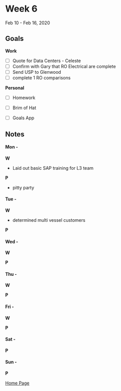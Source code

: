# Week 6
Feb 10 - Feb 16, 2020

## Goals

**Work**

- [ ] Quote for Data Centers - Celeste
- [ ] Confirm with Gary that RO Electrical are complete
- [ ] Send USP to Glenwood
- [ ] complete 1 RO comparisons

**Personal**

- [ ] Homework
- [ ] Brim of Hat
- [ ] Goals App


## Notes

#### Mon -  ####

**W**

- Laid out basic SAP training for L3 team

**P**

- pitty party

#### Tue -  ####

**W**

- determined multi vessel customers

**P**

#### Wed -  ####

**W**

**P**

#### Thu -  ####

**W**

**P**

#### Fri -  ####

**W**

**P**

#### Sat -  ####

**P**

#### Sun -  ####

**P**


[Home Page](https://ch3ck3rs.github.io/Goals)

